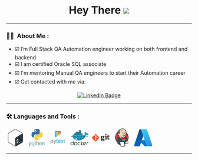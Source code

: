 <h1 align="center">Hey There <img src="https://media.giphy.com/media/hvRJCLFzcasrR4ia7z/giphy.gif" width="40"></h1>

 ---

### :man_technologist: &nbsp;About Me :
- :ballot_box_with_check: I’m Full Stack QA Automation engineer working on both frontend and backend
- :ballot_box_with_check: I am certified Oracle SQL associate
- :ballot_box_with_check: I'm mentoring Manual QA engineers to start their Automation career
- :ballot_box_with_check: Get contacted with me via:
<p align="center">
<a href="https://www.linkedin.com/in/toghrulmirzayev/"><img src="https://img.shields.io/badge/LinkedIn-blue?logo=linkedin&logoColor=white&style=plastic" alt="LinkedIn Badge"/></a>
</p>

---

### 🛠️ Languages and Tools :
<div>
<img src="https://github.com/devicons/devicon/blob/master/icons/bash/bash-plain.svg" title="Bash" alt="Bash" width="50" height="50"/>&nbsp;
<img src="https://github.com/devicons/devicon/blob/master/icons/python/python-original-wordmark.svg" title="python" alt="python" width="50" height="50"/>&nbsp;
<img src="https://github.com/devicons/devicon/blob/master/icons/pytest/pytest-original-wordmark.svg" title="pytest" alt="pytest" width="50" height="50"/>&nbsp;
<img src="https://github.com/devicons/devicon/blob/master/icons/docker/docker-original-wordmark.svg" title="Docker" alt="Docker" width="50" height="50"/>&nbsp;
<img src="https://github.com/devicons/devicon/blob/master/icons/git/git-original-wordmark.svg" title="Git" alt="Git" width="50" height="50"/>&nbsp; 
<img src="https://github.com/devicons/devicon/blob/master/icons/jenkins/jenkins-original.svg" title="jenkins" alt="jenkins" width="50" height="50"/>&nbsp;
<img src="https://github.com/devicons/devicon/blob/master/icons/azure/azure-original.svg" title="azure" alt="azure" width="50"/>
</div>

---
